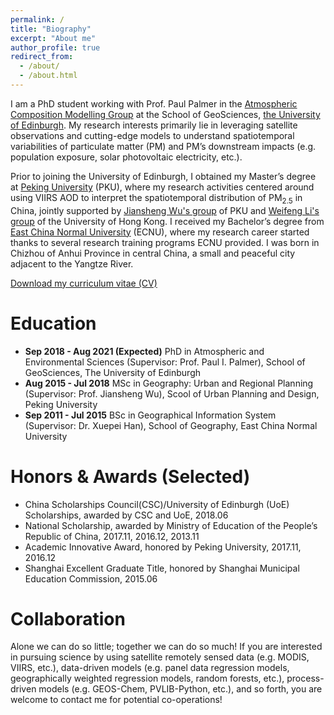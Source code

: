 ```yaml
---
permalink: /
title: "Biography"
excerpt: "About me"
author_profile: true
redirect_from: 
  - /about/
  - /about.html
---
```


I am a PhD student working with Prof. Paul Palmer in the [Atmospheric Composition Modelling Group](http://www.palmergroup.org/) at the School of GeoSciences, [the University of Edinburgh](https://www.ed.ac.uk/). My research interests primarily lie in leveraging satellite observations and cutting-edge models to understand spatiotemporal variabilities of particulate matter (PM) and PM’s downstream impacts (e.g. population exposure, solar photovoltaic electricity, etc.).

Prior to joining the University of Edinburgh, I obtained my Master’s degree at [Peking University](https://www.pku.edu.cn/) (PKU), where my research activities centered around using VIIRS AOD to interpret the spatiotemporal distribution of PM<sub>2.5</sub> in China, jointly supported by [Jiansheng Wu's group](http://web.pkusz.edu.cn/wujs) of PKU and [Weifeng Li's group](http://fac.arch.hku.hk/upad/wfli/) of the University of Hong Kong. I received my Bachelor’s degree from [East China Normal University](https://www.ecnu.edu.cn/) (ECNU), where my research career started thanks to several research training programs ECNU provided. I was born in Chizhou of Anhui Province in central China, a small and peaceful city adjacent to the Yangtze River.

[Download my curriculum vitae (CV)](https://feiyao-edinburgh.github.io/files/FeiCV.pdf)

Education
======
- <b>Sep 2018 - Aug 2021 (Expected)</b> PhD in Atmospheric and Environmental Sciences (Supervisor: Prof. Paul I. Palmer), School of GeoSciences, The University of Edinburgh
- <b>Aug 2015 - Jul 2018</b> MSc in Geography: Urban and Regional Planning (Supervisor: Prof. Jiansheng Wu), Scool of Urban Planning and Design, Peking University
- <b>Sep 2011 - Jul 2015</b> BSc in Geographical Information System (Supervisor: Dr. Xuepei Han), School of Geography, East China Normal University

Honors & Awards (Selected)
======
- China Scholarships Council(CSC)/University of Edinburgh (UoE) Scholarships, awarded by CSC and UoE, 2018.06
- National Scholarship, awarded by Ministry of Education of the People’s Republic of China, 2017.11, 2016.12, 2013.11
- Academic Innovative Award, honored by Peking University, 2017.11, 2016.12
- Shanghai Excellent Graduate Title, honored by Shanghai Municipal Education Commission, 2015.06

Collaboration
======
Alone we can do so little; together we can do so much! If you are interested in pursuing science by using satellite remotely sensed data (e.g. MODIS, VIIRS, etc.), data-driven models (e.g. panel data regression models, geographically weighted regression models, random forests, etc.), process-driven models (e.g. GEOS-Chem, PVLIB-Python, etc.), and so forth, you are welcome to contact me for potential co-operations!

